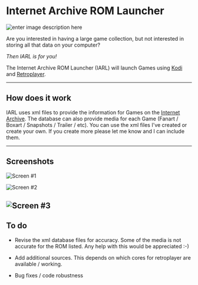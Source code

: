 Internet Archive ROM Launcher
==========================
![enter image description here](https://github.com/zach-morris/plugin.program.iarl/blob/master/fanart.jpg)

Are you interested in having a large game collection, but not interested in storing all that data on your computer?

_Then IARL is for you!_

The Internet Archive ROM Launcher (IARL) will launch Games using [Kodi](http://kodi.tv) and [Retroplayer](https://github.com/garbear/xbmc).

----------


How does it work
-------------

IARL uses xml files to provide the information for Games on the [Internet Archive](https://archive.org).  The database can also provide media for each Game (Fanart / Boxart / Snapshots / Trailer / etc).   You can use the xml files I've created or create your own.  If you create more please let me know and I can include them.

----------


Screenshots
-------------------
![Screen #1](https://raw.githubusercontent.com/zach-morris/plugin.program.iarl/master/support/media/screen1.jpg)

![Screen #2](https://raw.githubusercontent.com/zach-morris/plugin.program.iarl/master/support/media/screen2.jpg)

![Screen #3](https://raw.githubusercontent.com/zach-morris/plugin.program.iarl/master/support/media/screen3.jpg)
----------


To do
-------------------

 - Revise the xml database files for accuracy.  Some of the media is not accurate for the ROM listed.  Any help with this would be appreciated :-)
   
 - Add additional sources.  This depends on which cores for retroplayer are available / working.
   
 - Bug fixes / code robustness
